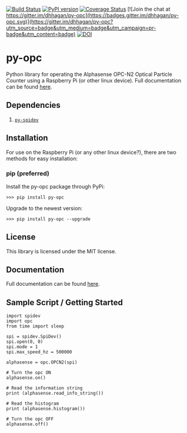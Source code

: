 [![Build Status](https://travis-ci.org/dhhagan/py-opc.svg?branch=develop)](https://travis-ci.org/dhhagan/py-opc)
[![PyPI version](https://badge.fury.io/py/py-opc.svg)](https://badge.fury.io/py/py-opc)
[![Coverage Status](https://coveralls.io/repos/dhhagan/py-opc/badge.svg?branch=master&service=github)](https://coveralls.io/github/dhhagan/py-opc?branch=master)
[![Join the chat at https://gitter.im/dhhagan/py-opc](https://badges.gitter.im/dhhagan/py-opc.svg)](https://gitter.im/dhhagan/py-opc?utm_source=badge&utm_medium=badge&utm_campaign=pr-badge&utm_content=badge)
[![DOI](https://zenodo.org/badge/doi/10.5281/zenodo.48803.svg)](http://dx.doi.org/10.5281/zenodo.48803)


# py-opc

Python library for operating the Alphasense OPC-N2 Optical Particle Counter using a Raspberry Pi (or other linux device). Full documentation can be found [here](http://py-opc.readthedocs.org/en/latest/).

## Dependencies

  1. [`py-spidev`](https://github.com/doceme/py-spidev)

## Installation

For use on the Raspberry Pi (or any other linux device?), there are two methods for easy installation:

### pip (preferred)

Install the py-opc package through PyPi:

    >>> pip install py-opc

Upgrade to the newest version:

    >>> pip install py-opc --upgrade


## License

  This library is licensed under the MIT license.

## Documentation

  Full documentation can be found [here](http://py-opc.readthedocs.org/en/latest/).


## Sample Script / Getting Started

    import spidev
    import opc
    from time import sleep

    spi = spidev.SpiDev()
    spi.open(0, 0)
    spi.mode = 1
    spi.max_speed_hz = 500000

    alphasense = opc.OPCN2(spi)

    # Turn the opc ON
    alphasense.on()

    # Read the information string
    print (alphasense.read_info_string())

    # Read the histogram
    print (alphasense.histogram())

    # Turn the opc OFF
    alphasense.off()
